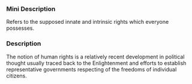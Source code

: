 ### Mini Description

Refers to the supposed innate and intrinsic rights which everyone possesses.

### Description

The notion of human rights is a relatively recent development in political thought usually traced back to the Enlightenment and efforts to establish representative governments respecting of the freedoms of individual citizens.

